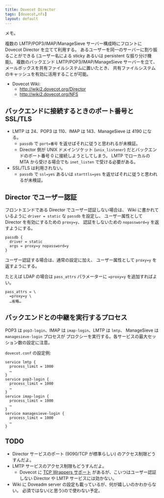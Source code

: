 ```yaml
---
title: Dovecot Director
tags: [dovecot,nfs]
layout: default
---
```


メモ。

複数の LMTP/POP3/IMAP/ManageSieve サーバー構成時にフロントに Dovecot Director を立てて利用する。
あるユーザーを同一のサーバーに割り振ることができる (ユーザー名による sticky
あるいは persistent な振り分け機能)。
複数のバックエンド LMTP/POP3/IMAP/ManageSieve サーバーを立て、
メールボックスを共有ファイルシステムに置いたとき、
共有ファイルシステムのキャッシュを有効に活用することが可能。

  * Dovecot Wiki:
    * http://wiki2.dovecot.org/Director
    * http://wiki2.dovecot.org/NFS

バックエンドに接続するときのポート番号と SSL/TLS
----------------------------------------------------------------------

  * LMTP は 24、POP3 は 110、IMAP は 143、ManageSieve は 4190 になる。
    * `passdb` で `port=番号` を返せばそれに従うと思われるが未検証。
    * Director 側が UNIX ドメインソケット (`unix_listener`)
      だとバックエンドのポート番号 0 に接続しようとしてしまう。
      LMTP でローカルの MTA から受ける場合でも `inet_listen` で受ける必要がある。
  * SSL/TLS は利用されない。
    * `passdb` で `ssl=yes` あるいは `starttls=yes` を返せばそれに従うと思われるが未検証。

Director でユーザー認証
----------------------------------------------------------------------

フロントエンドである Director でユーザー認証しない場合は、
Wiki に書かれているように `driver = static` な `passdb` を設定し、
ユーザー属性として Director を有効にするための `proxy=y`、
認証をしないための `nopassword=y` を返すようにする。

```
passdb {
  driver = static
  args = proxy=y nopassword=y
}
```

ユーザー認証する場合は、通常の設定に加え、
ユーザー属性として `proxy=y` を返すようにする。

たとえば LDAP の場合は `pass_attrs` パラメーターに `=proxy=y` を追加すればよい。

```
pass_attrs = \
  =proxy=y \
  …省略…
```

バックエンドとの中継を実行するプロセス
----------------------------------------------------------------------

POP3 は `pop3-login`、IMAP は `imap-login`、LMTP は `lmtp`、
ManageSieve は `managesieve-login` プロセスが
プロクシーを実行する。各サービスの最大セッション数の設定に注意。

`dovecot.conf` の設定例:

```
service lmtp {
  process_limit = 1000
  …
}
service pop3-login {
  process_limit = 1000
  …
}
service imap-login {
  process_limit = 1000
  …
}
service managesieve-login {
  process_limit = 1000
  …
}
```

TODO
----------------------------------------------------------------------

  * Director サービスのポート (9090/TCP が標準らしい) のアクセス制限どうすんだよ。
  * LMTP サービスのアクセス制限もどうすんだよ。
    * Dovecot に
      [TCP Wrappers サポート](http://wiki2.dovecot.org/LoginProcess#TCP_wrappers_support)
      があるが、こいつはユーザー認証しない Director や LMTP サービスには効かない。
  * Wiki に Doveadm server の設定も載っているが、何が嬉しいのかわからない。
    必須ではない(と思う)ので使わない予定。


